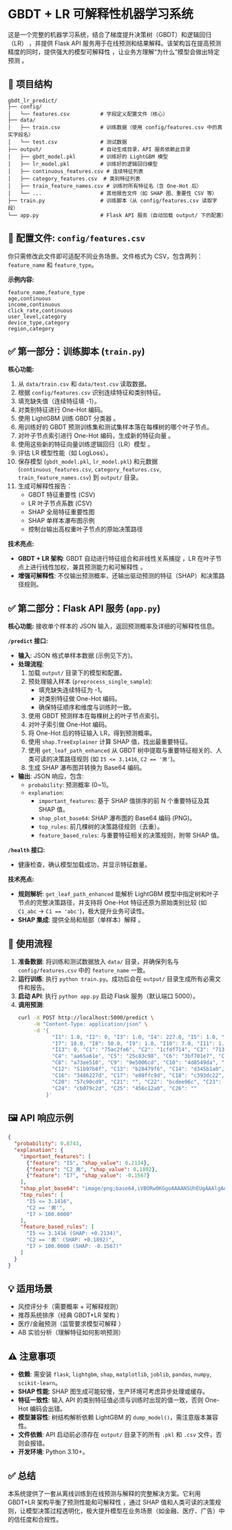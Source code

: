 # GBDT + LR 可解释性机器学习系统

这是一个完整的机器学习系统，结合了梯度提升决策树（GBDT）和逻辑回归（LR） ，并提供 Flask API 服务用于在线预测和结果解释。该架构旨在提高预测精度的同时，提供强大的模型可解释性 ，让业务方理解“为什么”模型会做出特定预测 。

## 📁 项目结构

```
gbdt_lr_predict/
├── config/
│   └── features.csv          # 字段定义配置文件（核心）
├── data/
│   ├── train.csv             # 训练数据（使用 config/features.csv 中的真实字段名）
│   └── test.csv              # 测试数据
├── output/                   # 自动生成目录，API 服务依赖此目录
│   ├── gbdt_model.pkl        # 训练好的 LightGBM 模型
│   ├── lr_model.pkl          # 训练好的逻辑回归模型
│   ├── continuous_features.csv # 连续特征列表
│   ├── category_features.csv  # 类别特征列表
│   ├── train_feature_names.csv # 训练时所有特征名（含 One-Hot 后）
│   └── ...                   # 其他报告文件（如 SHAP 图、重要性 CSV 等）
├── train.py                  # 训练脚本（从 config/features.csv 读取字段）
└── app.py                    # Flask API 服务（自动加载 output/ 下的配置）
```

## 📄 配置文件: `config/features.csv`

你只需修改此文件即可适配不同业务场景。文件格式为 CSV，包含两列：`feature_name` 和 `feature_type`。

**示例内容:**
```csv
feature_name,feature_type
age,continuous
income,continuous
click_rate,continuous
user_level,category
device_type,category
region,category
```

## ✅ 第一部分：训练脚本 (`train.py`)

**核心功能:**
1.  从 `data/train.csv` 和 `data/test.csv` 读取数据。
2.  根据 `config/features.csv` 识别连续特征和类别特征。
3.  填充缺失值（连续特征填 -1）。
4.  对类别特征进行 One-Hot 编码。
5.  使用 LightGBM 训练 GBDT 分类器 。
6.  用训练好的 GBDT 预测训练集和测试集样本落在每棵树的哪个叶子节点。
7.  对叶子节点索引进行 One-Hot 编码，生成新的特征向量 。
8.  使用这些新的特征向量训练逻辑回归（LR）模型 。
9.  评估 LR 模型性能（如 LogLoss）。
10. 保存模型 (`gbdt_model.pkl`, `lr_model.pkl`) 和元数据 (`continuous_features.csv`, `category_features.csv`, `train_feature_names.csv`) 到 `output/` 目录。
11. 生成可解释性报告：
    *   GBDT 特征重要性 (CSV)
    *   LR 叶子节点系数 (CSV)
    *   SHAP 全局特征重要性图
    *   SHAP 单样本瀑布图示例
    *   控制台输出高权重叶子节点的原始决策路径

**技术亮点:**
*   **GBDT + LR 架构**: GBDT 自动进行特征组合和非线性关系捕捉 ，LR 在叶子节点上进行线性加权，兼具预测能力和可解释性 。
*   **增强可解释性**: 不仅输出预测概率，还输出驱动预测的特征（SHAP）和决策路径规则。

## ✅ 第二部分：Flask API 服务 (`app.py`)

**核心功能:**
接收单个样本的 JSON 输入，返回预测概率及详细的可解释性信息。

**`/predict` 接口:**
*   **输入**: JSON 格式单样本数据 (示例见下方)。
*   **处理流程**:
    1.  加载 `output/` 目录下的模型和配置。
    2.  预处理输入样本 (`preprocess_single_sample`):
        *   填充缺失连续特征为 -1。
        *   对类别特征做 One-Hot 编码。
        *   确保特征顺序和维度与训练时一致。
    3.  使用 GBDT 预测样本在每棵树上的叶子节点索引。
    4.  对叶子索引做 One-Hot 编码。
    5.  将 One-Hot 后的特征输入 LR，得到预测概率。
    6.  使用 `shap.TreeExplainer` 计算 SHAP 值，找出最重要特征。
    7.  使用 `get_leaf_path_enhanced` 从 GBDT 树中提取与重要特征相关的、人类可读的决策路径规则 (如 `I5 <= 3.1416`, `C2 == '男'`)。
    8.  生成 SHAP 瀑布图并转换为 Base64 编码。
*   **输出**: JSON 响应，包含:
    *   `probability`: 预测概率 (0~1)。
    *   `explanation`:
        *   `important_features`: 基于 SHAP 值排序的前 N 个重要特征及其 SHAP 值。
        *   `shap_plot_base64`: SHAP 瀑布图的 Base64 编码 (PNG)。
        *   `top_rules`: 前几棵树的决策路径规则（去重）。
        *   `feature_based_rules`: 与重要特征相关的决策规则，附带 SHAP 值。

**`/health` 接口:**
*   健康检查，确认模型加载成功，并显示特征数量。

**技术亮点:**
*   **规则解析**: `get_leaf_path_enhanced` 能解析 LightGBM 模型中指定树和叶子节点的完整决策路径，并支持将 One-Hot 特征还原为原始类别比较 (如 `C1_abc` → `C1 == 'abc'`)，极大提升业务可读性。
*   **SHAP 集成**: 提供全局和局部（单样本）解释 。

## 🚀 使用流程

1.  **准备数据**: 将训练和测试数据放入 `data/` 目录，并确保列名与 `config/features.csv` 中的 `feature_name` 一致。
2.  **运行训练**: 执行 `python train.py`。成功后会在 `output/` 目录生成所有必需文件和报告。
3.  **启动 API**: 执行 `python app.py` 启动 Flask 服务（默认端口 5000）。
4.  **调用预测**:
    ```bash
    curl -X POST http://localhost:5000/predict \
         -H "Content-Type: application/json" \
         -d '{
               "I1": 1.0, "I2": 0, "I3": 1.0, "I4": 227.0, "I5": 1.0, "I6": 173.0,
               "I7": 18.0, "I8": 50.0, "I9": 1.0, "I10": 7.0, "I11": 1.0, "I12": 0,
               "I13": 0, "C1": "75ac2fe6", "C2": "1cfdf714", "C3": "713fbe7c",
               "C4": "aa65a61e", "C5": "25c83c98", "C6": "3bf701e7", "C7": "7195046d",
               "C8": "a73ee510", "C9": "9e5006cd", "C10": "4d8549da", "C11": "a48afad2",
               "C12": "51b97b8f", "C13": "b28479f6", "C14": "d345b1a0", "C15": "3fa658c5",
               "C16": "3486227d", "C17": "e88ffc9d", "C18": "c393dc22", "C19": "b1252a9d",
               "C20": "57c90cd9", "C21": "", "C22": "bcdee96c", "C23": "4d19a3eb",
               "C24": "cb079c2d", "C25": "456c12a0", "C26": ""
             }'
    ```

## 🖼️ API 响应示例

```json
{
  "probability": 0.8743,
  "explanation": {
    "important_features": [
      {"feature": "I5", "shap_value": 0.2134},
      {"feature": "C2_男", "shap_value": 0.1892},
      {"feature": "I7", "shap_value": -0.1567}
    ],
    "shap_plot_base64": "image/png;base64,iVBORw0KGgoAAAANSUhEUgAAAlgAAAGQ...",
    "top_rules": [
      "I5 <= 3.1416",
      "C2 == '男'",
      "I7 > 100.0000"
    ],
    "feature_based_rules": [
      "I5 <= 3.1416 (SHAP: +0.2134)",
      "C2 == '男' (SHAP: +0.1892)",
      "I7 > 100.0000 (SHAP: -0.1567)"
    ]
  }
}
```

## 💡 适用场景

*   风控评分卡（需要概率 + 可解释规则）
*   推荐系统排序（经典 GBDT+LR 架构 ）
*   医疗/金融预测（监管要求模型可解释 ）
*   AB 实验分析（理解特征如何影响预测）

## ⚠️ 注意事项

*   **依赖**: 需安装 `flask`, `lightgbm`, `shap`, `matplotlib`, `joblib`, `pandas`, `numpy`, `scikit-learn`。
*   **SHAP 性能**: SHAP 图生成可能较慢，生产环境可考虑异步处理或缓存。
*   **特征一致性**: 输入 API 的类别特征值必须与训练时出现的值一致，否则 One-Hot 编码会出错。
*   **模型兼容性**: 树结构解析依赖 LightGBM 的 `dump_model()`，需注意版本兼容性。
*   **文件依赖**: API 启动前必须存在 `output/` 目录下的所有 `.pkl` 和 `.csv` 文件，否则会报错。
*   **开发环境**: Python 3.10+。

## ✅ 总结

本系统提供了一套从离线训练到在线预测与解释的完整解决方案。它利用 GBDT+LR 架构平衡了预测性能和可解释性 ，通过 SHAP 值和人类可读的决策规则，让模型决策过程透明化，极大提升模型在业务场景（如金融、医疗、广告）中的信任度和合规性。
